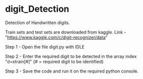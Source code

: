 # digit_Detection
Detection of Handwritten digits.

Train sets and test sets are downloaded from kaggle.
Link - "https://www.kaggle.com/c/digit-recognizer/data"


Step 1 - Open the file digit.py with IDLE 


Step 2 - Enter the required digit to be detected in the array index "d=xtrain[#]" {# = required digit to be identified}

Step 3 - Save the code and run it on the required python console.



